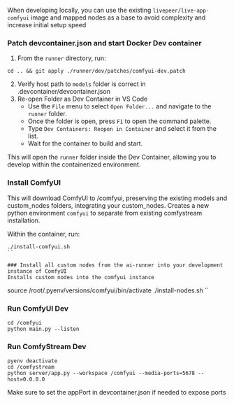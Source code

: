 When developing locally, you can use the existing `livepeer/live-app-comfyui` image and mapped nodes as a base to avoid complexity and increase initial setup speed

### Patch devcontainer.json and start Docker Dev container
1. From the `runner` directory, run:
```
cd .. && git apply ./runner/dev/patches/comfyui-dev.patch
```
2. Verify host path to `models` folder is correct in .devcontainer/devcontainer.json
3. Re-open Folder as Dev Container in VS Code
    - Use the `File` menu to select `Open Folder...` and navigate to the `runner` folder.
    - Once the folder is open, press `F1` to open the command palette.
    - Type `Dev Containers: Reopen in Container` and select it from the list. 
    - Wait for the container to build and start.

This will open the `runner` folder inside the Dev Container, allowing you to develop within the containerized environment.

### Install ComfyUI
This will download ComfyUI to /comfyui, preserving the existing models and custom_nodes folders, integrating your custom_nodes. 
Creates a new python environment `comfyui` to separate from existing comfystream installation.

Within the container, run:
```
./install-comfyui.sh
``

### Install all custom nodes from the ai-runner into your development instance of ComfyUI
Installs custom nodes into the comfyui instance
```
source /root/.pyenv/versions/comfyui/bin/activate
./install-nodes.sh
``

### Run ComfyUI Dev
```
cd /comfyui
python main.py --listen
```

### Run ComfyStream Dev
```
pyenv deactivate
cd /comfystream
python server/app.py --workspace /comfyui --media-ports=5678 --host=0.0.0.0
```


Make sure to set the appPort in devcontainer.json if needed to expose ports 
